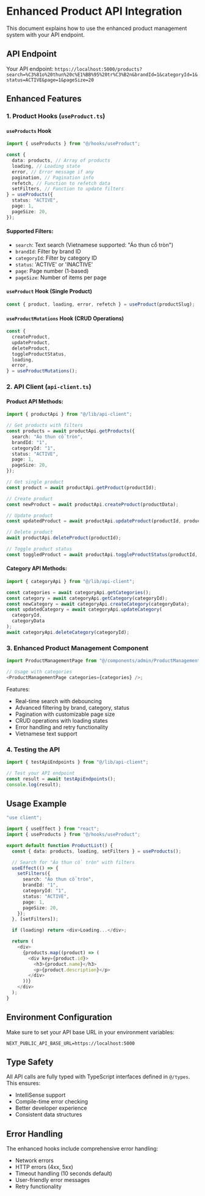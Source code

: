# Enhanced Product API Integration

This document explains how to use the enhanced product management system with your API endpoint.

## API Endpoint

Your API endpoint: `https://localhost:5000/products?search=%C3%81o%20thun%20c%E1%BB%95%20tr%C3%B2n&brandId=1&categoryId=1&status=ACTIVE&page=1&pageSize=20`

## Enhanced Features

### 1. Product Hooks (`useProduct.ts`)

#### `useProducts` Hook

```typescript
import { useProducts } from "@/hooks/useProduct";

const {
  data: products, // Array of products
  loading, // Loading state
  error, // Error message if any
  pagination, // Pagination info
  refetch, // Function to refetch data
  setFilters, // Function to update filters
} = useProducts({
  status: "ACTIVE",
  page: 1,
  pageSize: 20,
});
```

#### Supported Filters:

- `search`: Text search (Vietnamese supported: "Áo thun cổ tròn")
- `brandId`: Filter by brand ID
- `categoryId`: Filter by category ID
- `status`: 'ACTIVE' or 'INACTIVE'
- `page`: Page number (1-based)
- `pageSize`: Number of items per page

#### `useProduct` Hook (Single Product)

```typescript
const { product, loading, error, refetch } = useProduct(productSlug);
```

#### `useProductMutations` Hook (CRUD Operations)

```typescript
const {
  createProduct,
  updateProduct,
  deleteProduct,
  toggleProductStatus,
  loading,
  error,
} = useProductMutations();
```

### 2. API Client (`api-client.ts`)

#### Product API Methods:

```typescript
import { productApi } from "@/lib/api-client";

// Get products with filters
const products = await productApi.getProducts({
  search: "Áo thun cổ tròn",
  brandId: "1",
  categoryId: "1",
  status: "ACTIVE",
  page: 1,
  pageSize: 20,
});

// Get single product
const product = await productApi.getProduct(productId);

// Create product
const newProduct = await productApi.createProduct(productData);

// Update product
const updatedProduct = await productApi.updateProduct(productId, productData);

// Delete product
await productApi.deleteProduct(productId);

// Toggle product status
const toggledProduct = await productApi.toggleProductStatus(productId, true);
```

#### Category API Methods:

```typescript
import { categoryApi } from "@/lib/api-client";

const categories = await categoryApi.getCategories();
const category = await categoryApi.getCategory(categoryId);
const newCategory = await categoryApi.createCategory(categoryData);
const updatedCategory = await categoryApi.updateCategory(
  categoryId,
  categoryData
);
await categoryApi.deleteCategory(categoryId);
```

### 3. Enhanced Product Management Component

```typescript
import ProductManagementPage from "@/components/admin/ProductManagementExample";

// Usage with categories
<ProductManagementPage categories={categories} />;
```

Features:

- Real-time search with debouncing
- Advanced filtering by brand, category, status
- Pagination with customizable page size
- CRUD operations with loading states
- Error handling and retry functionality
- Vietnamese text support

### 4. Testing the API

```typescript
import { testApiEndpoints } from "@/lib/api-client";

// Test your API endpoint
const result = await testApiEndpoints();
console.log(result);
```

## Usage Example

```typescript
"use client";

import { useEffect } from "react";
import { useProducts } from "@/hooks/useProduct";

export default function ProductList() {
  const { data: products, loading, setFilters } = useProducts();

  // Search for "Áo thun cổ tròn" with filters
  useEffect(() => {
    setFilters({
      search: "Áo thun cổ tròn",
      brandId: "1",
      categoryId: "1",
      status: "ACTIVE",
      page: 1,
      pageSize: 20,
    });
  }, [setFilters]);

  if (loading) return <div>Loading...</div>;

  return (
    <div>
      {products.map((product) => (
        <div key={product.id}>
          <h3>{product.name}</h3>
          <p>{product.description}</p>
        </div>
      ))}
    </div>
  );
}
```

## Environment Configuration

Make sure to set your API base URL in your environment variables:

```env
NEXT_PUBLIC_API_BASE_URL=https://localhost:5000
```

## Type Safety

All API calls are fully typed with TypeScript interfaces defined in `@/types`. This ensures:

- IntelliSense support
- Compile-time error checking
- Better developer experience
- Consistent data structures

## Error Handling

The enhanced hooks include comprehensive error handling:

- Network errors
- HTTP errors (4xx, 5xx)
- Timeout handling (10 seconds default)
- User-friendly error messages
- Retry functionality
